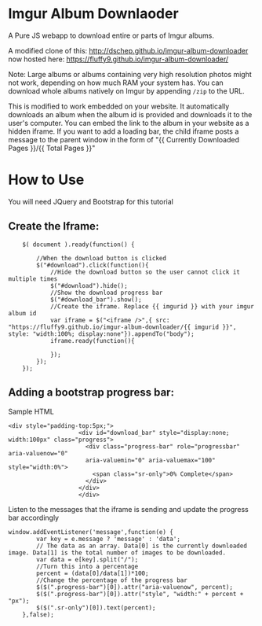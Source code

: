 Imgur Album Downlaoder
======================

A Pure JS webapp to download entire or parts of Imgur albums.

A modified clone of this: http://dschep.github.io/imgur-album-downloader now hosted here: https://fluffy9.github.io/imgur-album-downloader/

Note: Large albums or albums containing very high resolution photos
might not work, depending on how much RAM your system has. You can
download whole albums natively on Imgur by appending `/zip` to the URL.

This is modified to work embedded on your website. It automatically downloads an album when the album id is provided and downloads it to the user's computer. You can embed the link to the album in your website as a hidden iframe. If you want to add a loading bar, the child iframe posts a message to the parent window in the form of "{{ Currently Downloaded Pages }}/{{ Total Pages }}"

# How to Use

You will need JQuery and Bootstrap for this tutorial

## Create the Iframe:

```
	$( document ).ready(function() {
		
		//When the download button is clicked
		$("#download").click(function(){
			//Hide the download button so the user cannot click it multiple times
			$("#download").hide();
			//Show the download progress bar
			$("#download_bar").show();
			//Create the iframe. Replace {{ imgurid }} with your imgur album id
			var iframe = $("<iframe />",{ src: "https://fluffy9.github.io/imgur-album-downloader/{{ imgurid }}", style: "width:100%; display:none"}).appendTo("body");
			iframe.ready(function(){
				
			});
		});
	});

```

## Adding a bootstrap progress bar:

Sample HTML

```
<div style="padding-top:5px;">
					<div id="download_bar" style="display:none; width:100px" class="progress">
					  <div class="progress-bar" role="progressbar" aria-valuenow="0"
					  aria-valuemin="0" aria-valuemax="100" style="width:0%">
						<span class="sr-only">0% Complete</span>
					  </div>
					</div>
					</div>
```

Listen to the messages that the iframe is sending and update the progress bar accordingly

```
window.addEventListener('message',function(e) {
		var key = e.message ? 'message' : 'data';
		// The data as an array. Data[0] is the currently downloaded image. Data[1] is the total number of images to be downloaded. 
		var data = e[key].split("/");
		//Turn this into a percentage
		percent = (data[0]/data[1])*100;
		//Change the percentage of the progress bar
		$($(".progress-bar")[0]).attr("aria-valuenow", percent);
		$($(".progress-bar")[0]).attr("style", "width:" + percent + "px");
		$($(".sr-only")[0]).text(percent);
	},false);
```	

